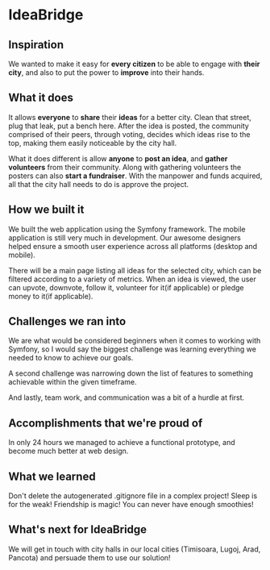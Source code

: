 # IdeaBridge

## Inspiration
We wanted to make it easy for **every citizen** to be able to engage with **their city**, and also to put the power to **improve** into their hands.

## What it does
It allows **everyone** to **share** their **ideas** for a better city. Clean that street, plug that leak, put a bench here. After the idea is posted, the community comprised of their peers, through voting, decides which ideas rise to the top, making them easily noticeable by the city hall.

What it does different is allow **anyone** to **post an idea**, and **gather volunteers** from their community. Along with gathering volunteers the posters can also **start a fundraiser**. With the manpower and funds acquired, all that the city hall needs to do is approve the project.

## How we built it

We built the web application using the Symfony framework. The mobile application is still very much in development.
Our awesome designers helped ensure a smooth user experience across all platforms (desktop and mobile).

There will be a main page listing all ideas for the selected city, which can be filtered according to a variety of metrics. When an idea is viewed, the user can upvote, downvote, follow it, volunteer for it(if applicable) or pledge money to it(if applicable).

## Challenges we ran into

We are what would be considered beginners when it comes to working with Symfony, so I would say the biggest challenge was learning everything we needed to know to achieve our goals.

A second challenge was narrowing down the list of features to something achievable within the given timeframe.

And lastly, team work, and communication was a bit of a hurdle at first.

## Accomplishments that we're proud of

In only 24 hours we managed to achieve a functional prototype, and become much better at web design.

## What we learned

Don't delete the autogenerated .gitignore file in a complex project!
Sleep is for the weak!
Friendship is magic!
You can never have enough smoothies!

## What's next for IdeaBridge

We will get in touch with city halls in our local cities (Timisoara, Lugoj, Arad, Pancota) and persuade them to use our solution!
